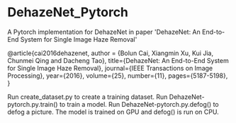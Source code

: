 # DehazeNet_Pytorch
A Pytorch implementation for DehazeNet in paper 'DehazeNet: An End-to-End System for Single Image Haze Removal'

@article{cai2016dehazenet,
	author = {Bolun Cai, Xiangmin Xu, Kui Jia, Chunmei Qing and Dacheng Tao},
	title={DehazeNet: An End-to-End System for Single Image Haze Removal},
	journal={IEEE Transactions on Image Processing},
	year={2016}, 
	volume={25}, 
	number={11}, 
	pages={5187-5198},
	}
  
Run create_dataset.py to create a training dataset. 
Run DehazeNet-pytorch.py.train() to train a model. 
Run DehazeNet-pytorch.py.defog() to defog a picture. 
The model is trained on GPU and defog() is run on CPU.

